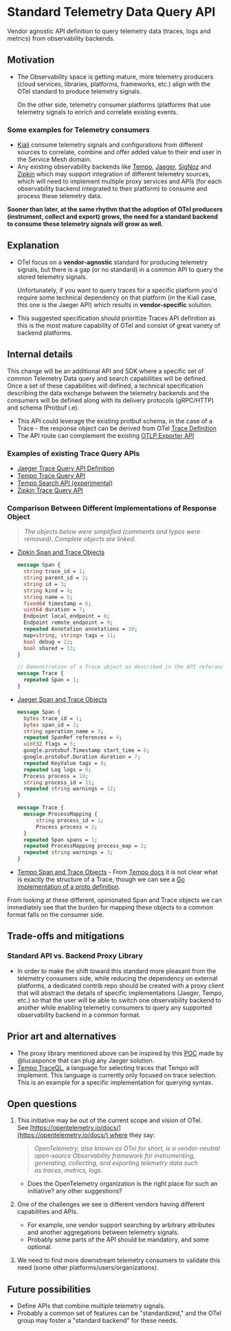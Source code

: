 # Standard Telemetry Data Query API

Vendor agnostic API definition to query telemetry data (traces, logs and metrics) from observability backends.

## Motivation

- The Observability space is getting mature, more telemetry producers (cloud services, libraries, platforms, frameworks, etc.) align with the OTel standard to produce telemetry signals.

  On the other side, telemetry consumer platforms (platforms that use telemetry signals to enrich and correlate existing events.

### Some examples for Telemetry consumers

- [Kiali](https://kiali.io/) consume telemetry signals and configurations from different sources to correlate, combine and offer added value to their end user in the Service Mesh domain.
- Any existing observability backends like [Tempo](https://grafana.com/oss/tempo/), [Jaeger](https://www.jaegertracing.io/), [SigNoz](https://signoz.io/) and [Zipkin](https://zipkin.io/) which may support integration of different telemetry sources, which will need to implement multiple proxy services and APIs (for each observability backend integrated to their platform) to consume and process these telemetry data.

**Sooner than later, at the same rhythm that the adoption of OTel producers (instrument, collect and export) grows, the need for a standard backend to consume these telemetry signals will grow as well.**

## Explanation

- OTel focus on a **vendor-agnostic** standard for producing telemetry signals, but there is a gap (or no standard) in a common API to query the stored telemetry signals.

  Unfortunately, if you want to query traces for a specific platform you'd require some technical dependency on that platform (in the Kiali case, this one is the Jaeger API) which results in **vendor-specific** solution.

- This suggested specification should prioritize Traces API definition as this is the most mature capability of OTel and consist of great variety of backend platforms.

## Internal details

This change will be an additional API and SDK where a specific set of common Telemetry Data query and search capabilities will be defined.
Once a set of these capabilities will defined, a technical specification describing the data exchange between the telemetry backends and the consumers will be defined along with its delivery protocols (gRPC/HTTP) and schema (Protbuf i.e).

- This API could leverage the existing protbuf schema, in the case of a Trace - the response object can be derived from OTel [Trace Definition](https://github.com/open-telemetry/opentelemetry-proto/blob/main/opentelemetry/proto/trace/v1/trace.proto)
- The API route can complement the existing [OTLP Exporter API](https://github.com/open-telemetry/opentelemetry-specification/blob/main/specification/protocol/exporter.md)

### Examples of existing Trace Query APIs

- [Jaeger Trace Query API Definition](https://github.com/jaegertracing/jaeger-idl/blob/main/proto/api_v2/query.proto)
- [Tempo Trace Query API](https://grafana.com/docs/tempo/latest/api_docs/#query)
- [Tempo Search API (experimental)](https://grafana.com/docs/tempo/latest/api_docs/#query)
- [Zipkin Trace Query API](https://zipkin.io/zipkin-api/#/default/get_traces)

### Comparison Between Different Implementations of Response Object

> _The objects below were simplified (comments and types were removed). Complete objects are linked._

- [Zipkin Span and Trace Objects](https://github.com/openzipkin/zipkin-api/blob/main/zipkin-jsonv2.proto#L30)

  ```protobuf
  message Span {
    string trace_id = 1;
    string parent_id = 2;
    string id = 3;
    string kind = 4;
    string name = 5;
    fixed64 timestamp = 6;
    uint64 duration = 7;
    Endpoint local_endpoint = 8;
    Endpoint remote_endpoint = 9;
    repeated Annotation annotations = 10;
    map<string, string> tags = 11;
    bool debug = 12;
    bool shared = 13;
  }

  // Demonstration of a Trace object as described in the API referance
  message Trace {
    repeated Span = 1;
  }
  ```

- [Jaeger Span and Trace Objects](https://github.com/jaegertracing/jaeger-idl/blob/main/proto/api_v2/model.proto)

  ```protobuf
  message Span {
    bytes trace_id = 1;
    bytes span_id = 2;
    string operation_name = 3;
    repeated SpanRef references = 4;
    uint32 flags = 5;
    google.protobuf.Timestamp start_time = 6;
    google.protobuf.Duration duration = 7;
    repeated KeyValue tags = 8;
    repeated Log logs = 9;
    Process process = 10;
    string process_id = 11;
    repeated string warnings = 12;
  }

  message Trace {
    message ProcessMapping {
        string process_id = 1;
        Process process = 2;
    }
    repeated Span spans = 1;
    repeated ProcessMapping process_map = 2;
    repeated string warnings = 3;
  }
  ```

- [Tempo Span and Trace Objects](https://grafana.com/docs/tempo/latest/api_docs/) - From [Tempo docs](https://grafana.com/docs/tempo/latest/api_docs/#query) it is not clear what is exactly the structure of a Trace, though we can see a [Go implementation of a proto definition](https://github.com/grafana/tempo/blob/main/pkg/tempopb/trace/v1/trace.pb.go#L307).

From looking at these different, opinionated Span and Trace objects we can immediately see that the burden for mapping these objects to a common format falls on the consumer side.

## Trade-offs and mitigations

### Standard API vs. Backend Proxy Library

- In order to make the shift toward this standard more pleasant from the telemetry consumers side, while reducing the dependency on external platforms, a dedicated contrib repo should be created with a proxy client that will abstract the details of specific implementations (Jaeger, Tempo, etc.) so that the user will be able to switch one observability backend to another while enabling telemetry consumers to query any supported observability backend in a common format.

## Prior art and alternatives

- The proxy library mentioned above can be inspired by this [POC](https://github.com/lucasponce/jaeger-proto-client) made by @lucasponce that can plug any Jaeger solution.
- [Tempo TraceQL](https://github.com/grafana/tempo/blob/main/docs/design-proposals/2022-04%20TraceQL%20Concepts.md), a language for selecting traces that Tempo will implement. This language is currently only focused on trace selection. This is an example for a specific implementation for querying syntax.

## Open questions

1. This initiative may be out of the current scope and vision of OTel. See [https://opentelemetry.io/docs/](https://opentelemetry.io/docs/) where they say:

   > _OpenTelemetry, also known as OTel for short, is a vendor-neutral open-source Observability framework for instrumenting, generating, collecting, and exporting telemetry data such as traces, metrics, logs._

   - Does the OpenTelemetry organization is the right place for such an initiative? any other suggestions?

2. One of the challenges we see is different vendors having different capabilities and APIs.
   - For example, one vendor support searching by arbitrary attributes and another aggregations between telemetry signals.
   - Probably some parts of the API should be mandatory, and some optional.
3. We need to find more downstream telemetry consumers to validate this need (some other platforms/users/organizations).

## Future possibilities

- Define APIs that combine multiple telemetry signals.
- Probably a common set of features can be "standardized," and the OTel group may foster a "standard backend" for these needs.
